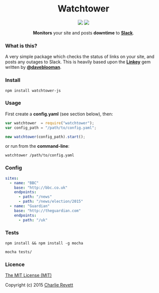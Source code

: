 <h1 align="center">Watchtower</h1>

<p align="center">
  <a href="https://travis-ci.org/revett/watchtower" target="_blank"><img src="https://img.shields.io/travis/revett/watchtower.svg?style=flat-square"></a>
  <a href="https://coveralls.io/r/revett/watchtower" target="_blank"><img src="https://img.shields.io/coveralls/revett/watchtower.svg?style=flat-square"></a>
</p>

<p align="center">
  <b>Monitors</b> your site and posts <b>downtime</b> to <b><a href="https://slack.com/">Slack</a></b>.
</p>

### What is this?

A very simple package which checks the status of links on your site, and posts any outages to Slack. This is heavily based upon the **[Linkey](https://github.com/DaveBlooman/linkey)** gem written by **[@daveblooman](https://github.com/daveblooman)**.

### Install

```
npm install watchtower-js
```

### Usage

First create a **config.yaml** (see section below), then:

```js
var watchtower  = require("watchtower");
var config_path = "/path/to/config.yaml";

new watchtower(config_path).start();
```

or run from the **command-line**:

```
watchtower /path/to/config.yaml
```

### Config

```yaml
sites:
  - name: "BBC"
    base: "http://bbc.co.uk"
    endpoints:
      - path: "/news"
      - path: "/news/election/2015"
  - name: "Guardian"
    base: "http://theguardian.com"
    endpoints:
      - path: "/uk"

```

### Tests

```
npm install && npm install -g mocha
```

```
mocha tests/
```

### Licence

[The MIT License (MIT)](http://opensource.org/licenses/MIT)

Copyright (c) 2015 [Charlie Revett](http://twitter.com/charlierevett)
